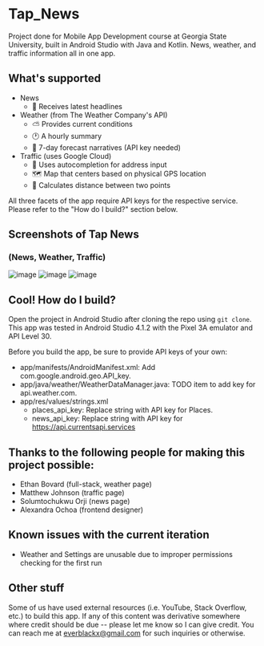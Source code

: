 # Tap_News
Project done for Mobile App Development course at Georgia State University, built in Android Studio with Java and Kotlin. News, weather, and traffic information all in one app.

## What's supported
* News
  * 📰 Receives latest headlines
* Weather (from The Weather Company's API)
  * ⛅ Provides current conditions
  * 🕐 A hourly summary
  * 📆 7-day forecast narratives (API key needed)
* Traffic (uses Google Cloud)
  * 📝 Uses autocompletion for address input
  * 🗺️ Map that centers based on physical GPS location
  * 📍 Calculates distance between two points

All three facets of the app require API keys for the respective service. Please refer to the "How do I build?" section below.

## Screenshots of Tap News
### (News, Weather, Traffic)
![image](https://user-images.githubusercontent.com/34446470/117905974-0c8dd580-b2a2-11eb-9200-90b678a58ad4.png) ![image](https://user-images.githubusercontent.com/34446470/117905983-10b9f300-b2a2-11eb-8ae5-4328b9f8aaa3.png) ![image](https://user-images.githubusercontent.com/34446470/117905989-144d7a00-b2a2-11eb-9e82-13c14e60cf34.png)

## Cool! How do I build?
Open the project in Android Studio after cloning the repo using `git clone`. This app was tested in Android Studio 4.1.2 with the Pixel 3A emulator and API Level 30.

Before you build the app, be sure to provide API keys of your own:

* app/manifests/AndroidManifest.xml: Add com.google.android.geo.API_key.
* app/java/weather/WeatherDataManager.java: TODO item to add key for api.weather.com.
* app/res/values/strings.xml
  - places_api_key: Replace string with API key for Places.
  - news_api_key: Replace string with API key for https://api.currentsapi.services

## Thanks to the following people for making this project possible:
* Ethan Bovard (full-stack, weather page)
* Matthew Johnson (traffic page)
* Solumtochukwu Orji (news page)
* Alexandra Ochoa (frontend designer)

## Known issues with the current iteration
* Weather and Settings are unusable due to improper permissions checking for the first run

## Other stuff
Some of us have used external resources (i.e. YouTube, Stack Overflow, etc.) to build this app. If any of this content was derivative somewhere where credit should be due -- please let me know so I can give credit. You can reach me at everblackx@gmail.com for such inquiries or otherwise.
